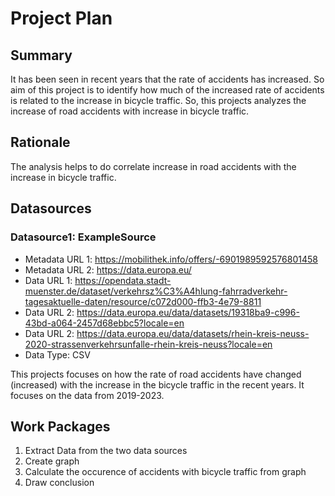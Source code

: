 # Project Plan

## Summary

<!-- Describe your data science project in max. 5 sentences. -->
It has been seen in recent years that the rate of accidents has increased. 
So aim of this project is to identify how much of the increased rate of accidents is related to the increase in bicycle traffic.
So, this projects analyzes the increase of road accidents with increase in bicycle traffic. 

## Rationale

<!-- Outline the impact of the analysis, e.g. which pains it solves. -->
The analysis helps to do correlate increase in road accidents with the increase in bicycle traffic.

## Datasources

<!-- Describe each datasources you plan to use in a section. Use the prefic "DatasourceX" where X is the id of the datasource. -->

### Datasource1: ExampleSource
* Metadata URL 1: https://mobilithek.info/offers/-6901989592576801458
* Metadata URL 2: https://data.europa.eu/
* Data URL 1: https://opendata.stadt-muenster.de/dataset/verkehrsz%C3%A4hlung-fahrradverkehr-tagesaktuelle-daten/resource/c072d000-ffb3-4e79-8811 
* Data URL 2: https://data.europa.eu/data/datasets/19318ba9-c996-43bd-a064-2457d68ebbc5?locale=en
* Data URL 2: https://data.europa.eu/data/datasets/rhein-kreis-neuss-2020-strassenverkehrsunfalle-rhein-kreis-neuss?locale=en
* Data Type: CSV

This projects focuses on how the rate of road accidents have changed (increased) with the increase in the bicycle traffic in the recent years. It focuses on the data from 2019-2023.

## Work Packages

<!-- List of work packages ordered sequentially, each pointing to an issue with more details. -->

1. Extract Data from the two data sources
2. Create graph
3. Calculate the occurence of accidents with bicycle traffic from graph
4. Draw conclusion 

[i1]: https://github.com/jvalue/2023-amse-template/issues/1
